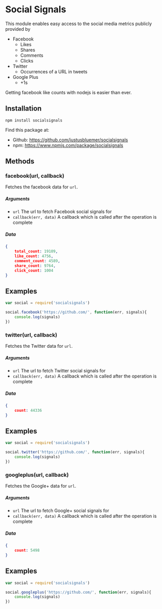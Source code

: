 # Social Signals

This module enables easy access to the social media metrics publicly provided by

* Facebook
	* Likes
	* Shares
	* Comments
	* Clicks
* Twitter
	* Occurrences of a URL in tweets
* Google Plus
	* +1s

Getting facebook like counts with nodejs is easier than ever.

## Installation

	npm install socialsignals

Find this package at:

* Github: https://github.com/justusbluemer/socialsignals
* npm: https://www.npmjs.com/package/socialsignals

## Methods

### facebook(url, callback)

Fetches the facebook data for `url`.

##### Arguments

* `url` The url to fetch Facebook social signals for
* `callback(err, data)` A callback which is called after the operation is complete

##### Data

```json
{
	total_count: 19109,
	like_count: 4756,
	comment_count: 4589,
	share_count: 9764,
	click_count: 1004
}
```

## Examples

```javascript
var social = require('socialsignals')

social.facebook('https://github.com/', function(err, signals){
	console.log(signals)
})
```

### twitter(url, callback)

Fetches the Twitter data for `url`.

##### Arguments

* `url` The url to fetch Twitter social signals for
* `callback(err, data)` A callback which is called after the operation is complete

##### Data

```json
{
	count: 44336
}
```

## Examples

```javascript
var social = require('socialsignals')

social.twitter('https://github.com/', function(err, signals){
	console.log(signals)
})
```

### googleplus(url, callback)

Fetches the Google+ data for `url`.

##### Arguments

* `url` The url to fetch Google+ social signals for
* `callback(err, data)` A callback which is called after the operation is complete

##### Data

```json
{
	count: 5498
}
```

## Examples

```javascript
var social = require('socialsignals')

social.googleplus('https://github.com/', function(err, signals){
	console.log(signals)
})
```